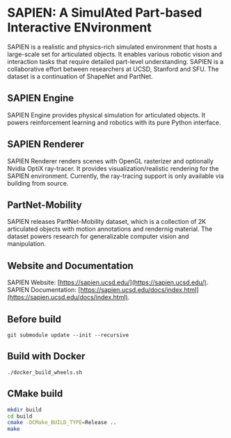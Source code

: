 # SAPIEN: A SimulAted Part-based Interactive ENvironment
SAPIEN is a realistic and physics-rich simulated environment that hosts a
large-scale set for articulated objects. It enables various robotic vision and
interaction tasks that require detailed part-level understanding. SAPIEN is a
collaborative effort between researchers at UCSD, Stanford and SFU. The dataset
is a continuation of ShapeNet and PartNet.

## SAPIEN Engine
SAPIEN Engine provides physical simulation for articulated objects. It powers
reinforcement learning and robotics with its pure Python interface.

## SAPIEN Renderer
SAPIEN Renderer renders scenes with OpenGL rasterizer and optionally Nvidia
OptiX ray-tracer. It provides visualization/realistic rendering for the SAPIEN
environment. Currently, the ray-tracing support is only available via building
from source.

## PartNet-Mobility
SAPIEN releases PartNet-Mobility dataset, which is a collection of 2K
articulated objects with motion annotations and rendernig material. The dataset
powers research for generalizable computer vision and manipulation.

## Website and Documentation
SAPIEN Website: [https://sapien.ucsd.edu/](https://sapien.ucsd.edu/). SAPIEN
Documentation:
[https://sapien.ucsd.edu/docs/index.html](https://sapien.ucsd.edu/docs/index.html).

## Before build
`git submodule update --init --recursive`

## Build with Docker
`./docker_build_wheels.sh`

## CMake build
```bash
mkdir build
cd build
cmake -DCMake_BUILD_TYPE=Release ..
make
```
